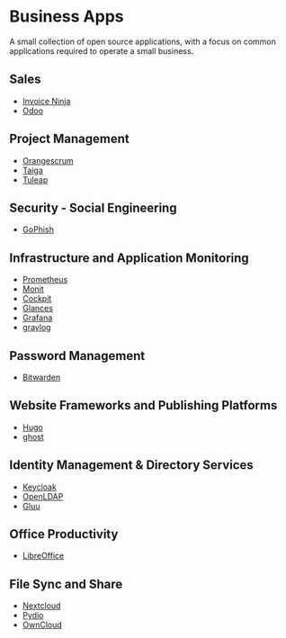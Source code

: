 Business Apps
=============
A small collection of open source applications, with a focus on common applications required to operate a small business.

## Sales
* [Invoice Ninja](https://github.com/invoiceninja/ansible-installer)
* [Odoo](https://www.odoo.com/)

## Project Management
* [Orangescrum](https://www.orangescrum.org/)
* [Taiga](https://taiga.io/)
* [Tuleap](https://www.tuleap.org)

## Security - Social Engineering
* [GoPhish](https://getgophish.com/)

## Infrastructure and Application Monitoring
* [Prometheus](https://prometheus.io/)
* [Monit](https://mmonit.com/monit/)
* [Cockpit](https://cockpit-project.org/)
* [Glances](https://nicolargo.github.io/glances/)
* [Grafana](https://grafana.com/)
* [graylog](https://www.graylog.org/products/open-source)

## Password Management
* [Bitwarden](https://bitwarden.com/)

## Website Frameworks and Publishing Platforms
* [Hugo](https://gohugo.io/)
* [ghost](https://ghost.org/)

## Identity Management & Directory Services
* [Keycloak](https://www.keycloak.org/)
* [OpenLDAP](https://www.openldap.org/)
* [Gluu](https://www.gluu.org/)

## Office Productivity
* [LibreOffice](https://www.libreoffice.org/)

## File Sync and Share
* [Nextcloud](https://nextcloud.com/)
* [Pydio](https://pydio.com/en)
* [OwnCloud](https://owncloud.org/)
